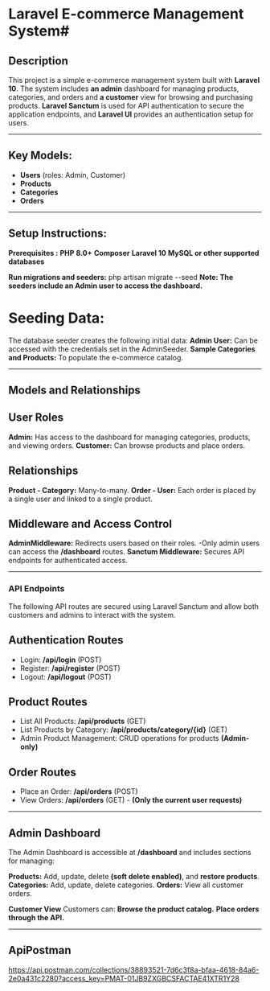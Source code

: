 # Laravel E-commerce Management System#


## Description
This project is a simple e-commerce management system built with **Laravel 10**. The system includes **an admin** dashboard for managing products, categories, and orders and **a customer** view for browsing and purchasing products. **Laravel Sanctum** is used for API authentication to secure the application endpoints, and **Laravel UI** provides an authentication setup for users.

-----------------------------------------------------------------
## Key Models:
-   **Users** (roles: Admin, Customer)
-   **Products**
-   **Categories**
-   **Orders**
----------------------------------------------------------------
##  Setup Instructions:

**Prerequisites :**
    **PHP 8.0+**
    **Composer**
    **Laravel 10**
    **MySQL or other supported databases**

**Run migrations and seeders:**
    php artisan migrate --seed
    **Note: The seeders include an Admin user to access the dashboard.**

# Seeding Data:
The database seeder creates the following initial data:
    **Admin User:** Can be accessed with the credentials set in the AdminSeeder.
    **Sample Categories and Products:** To populate the e-commerce catalog.

----------------------------------------------------------------
## Models and Relationships

## User Roles
  **Admin:** Has access to the dashboard for managing categories, products, and viewing orders.
  **Customer:** Can browse products and place orders.

## Relationships
   **Product - Category:** Many-to-many.
   **Order - User:** Each order is placed by a single user and linked to a single product.

## Middleware and Access Control
  **AdminMiddleware:** Redirects users based on their roles.
     -Only admin users can access the **/dashboard** routes.
  **Sanctum Middleware:** Secures API endpoints for authenticated access.

----------------------------------------------------------------
### API Endpoints
   The following API routes are secured using Laravel Sanctum and allow both customers and admins to interact with the system.

  ## Authentication Routes
-   Login: **/api/login** (POST)
-   Register: **/api/register** (POST)
-   Logout: **/api/logout** (POST)

   ## Product Routes
-   List All Products: **/api/products** (GET)
-   List Products by Category: **/api/products/category/{id}** (GET)
-   Admin Product Management: CRUD operations for products **(Admin-only)**

   ## Order Routes
-   Place an Order: **/api/orders** (POST)
-   View Orders: **/api/orders** (GET) - **(Only the current user requests)**

----------------------------------------------------------------
## Admin Dashboard
The Admin Dashboard is accessible at **/dashboard** and includes sections for managing:

**Products:** Add, update, delete **(soft delete enabled)**, and **restore products**.
**Categories:** Add, update, delete categories.
**Orders:** View all customer orders.

**Customer View**
  Customers can:
    **Browse the product catalog.**
    **Place orders through the API.**

----------------------------------------------------------------

## ApiPostman
https://api.postman.com/collections/38893521-7d6c3f8a-bfaa-4618-84a6-2e0a431c2280?access_key=PMAT-01JB9ZXGBCSFACTAE41XTR1Y28
